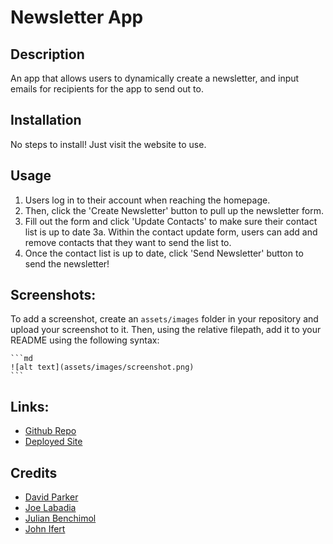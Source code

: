 # Newsletter App

## Description

An app that allows users to dynamically create a newsletter, and input emails for recipients for the app to send out to.

## Installation

No steps to install! Just visit the website to use.

## Usage

1. Users log in to their account when reaching the homepage.
2. Then, click the 'Create Newsletter' button to pull up the newsletter form.
3. Fill out the form and click 'Update Contacts' to make sure their contact list is up to date
    3a. Within the contact update form, users can add and remove contacts that they want to send the list to.
4. Once the contact list is up to date, click 'Send Newsletter' button to send the newsletter!

## Screenshots: 
To add a screenshot, create an `assets/images` folder in your repository and upload your screenshot to it. Then, using the relative filepath, add it to your README using the following syntax:

    ```md
    ![alt text](assets/images/screenshot.png)
    ```
    
## Links:
* [Github Repo]()
* [Deployed Site]()

## Credits

* [David Parker](https://github.com/DavidParker42)
* [Joe Labadia](https://github.com/Sephadeus)
* [Julian Benchimol](https://github.com/julianbenchimol)
* [John Ifert](https://github.com/johnboy514)

